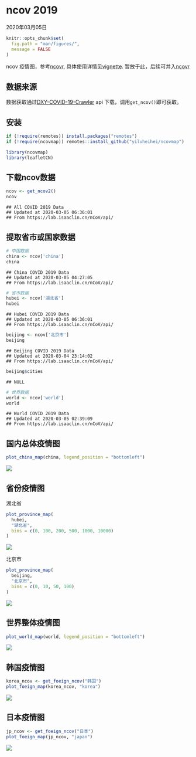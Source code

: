 ncov 2019
================
2020年03月05日

``` r
knitr::opts_chunk$set(
  fig.path = "man/figures/",
  message = FALSE
)
```

ncov 疫情图，参考[ncovr](https://github.com/pzhaonet/ncovr),
具体使用详情见[vignette](https://yiluheihei.github.io/ncovmap/articles/Introduction.html).
暂放于此，后续可并入[ncovr](https://github.com/pzhaonet/ncovr)

## 数据来源

数据获取通过[DXY-COVID-19-Crawler](https://github.com/BlankerL/DXY-COVID-19-Crawler)
api 下载，调用`get_ncov()`即可获取。

## 安装

``` r
if (!require(remotes)) install.packages("remotes")
if (!require(ncovmap)) remotes::install_github("yiluheihei/ncovmap")
```

``` r
library(ncovmap)
library(leafletCN)
```

## 下载ncov数据

``` r
ncov <- get_ncov2()
ncov
```

    ## All COVID 2019 Data
    ## Updated at 2020-03-05 06:36:01 
    ## From https://lab.isaaclin.cn/nCoV/api/

## 提取省市或国家数据

``` r
# 中国数据
china <- ncov['china']
china
```

    ## China COVID 2019 Data
    ## Updated at 2020-03-05 04:27:05 
    ## From https://lab.isaaclin.cn/nCoV/api/

``` r
# 省市数据
hubei <- ncov['湖北省']
hubei
```

    ## Hubei COVID 2019 Data
    ## Updated at 2020-03-05 06:36:01 
    ## From https://lab.isaaclin.cn/nCoV/api/

``` r
beijing <- ncov['北京市']
beijing
```

    ## Beijing COVID 2019 Data
    ## Updated at 2020-03-04 23:14:02 
    ## From https://lab.isaaclin.cn/nCoV/api/

``` r
beijing$cities
```

    ## NULL

``` r
# 世界数据
world <- ncov['world']
world
```

    ## World COVID 2019 Data
    ## Updated at 2020-03-05 02:39:09 
    ## From https://lab.isaaclin.cn/nCoV/api/

## 国内总体疫情图

``` r
plot_china_map(china, legend_position = "bottomleft")
```

![](man/figures/china-map-1.png)<!-- -->

## 省份疫情图

湖北省

``` r
plot_province_map(
  hubei, 
  "湖北省", 
  bins = c(0, 100, 200, 500, 1000, 10000)
)
```

![](man/figures/hubei-map-1.png)<!-- -->

北京市

``` r
plot_province_map(
  beijing,
  "北京市", 
  bins = c(0, 10, 50, 100)
)
```

![](man/figures/beijing-map-1.png)<!-- -->

## 世界整体疫情图

``` r
plot_world_map(world, legend_position = "bottomleft")
```

![](man/figures/world-map-1.png)<!-- -->

## 韩国疫情图

``` r
korea_ncov <- get_foeign_ncov("韩国")
plot_foeign_map(korea_ncov, "korea")
```

![](man/figures/korea-map-1.png)<!-- -->

## 日本疫情图

``` r
jp_ncov <- get_foeign_ncov("日本")
plot_foeign_map(jp_ncov, "japan")
```

![](man/figures/jp-map-1.png)<!-- -->
